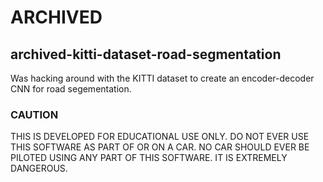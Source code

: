 # ARCHIVED

## archived-kitti-dataset-road-segmentation

Was hacking around with the KITTI dataset to create an encoder-decoder CNN for road segementation.

### CAUTION

THIS IS DEVELOPED FOR EDUCATIONAL USE ONLY. DO NOT EVER USE THIS SOFTWARE AS PART OF OR ON A CAR. NO CAR SHOULD EVER BE PILOTED USING ANY PART OF THIS SOFTWARE. IT IS EXTREMELY DANGEROUS.
